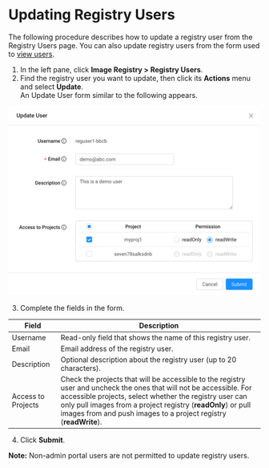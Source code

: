 # Updating Registry Users

The following procedure describes how to update a registry user from the Registry Users page. You can also update registry users from the form used to [view users](</docs/portal/registry-users/viewing-users.md>).

1. In the left pane, click **Image Registry > Registry Users**.
2. Find the registry user you want to update, then click its **Actions** menu and select **Update**.</ul></li> An Update User form similar to the following appears.

<p align=center><img src="/docs/resources/images/registry/update-user.png" width="600">

3. Complete the fields in the form.
   
 
| **Field**              | **Description**                                                            |
| -----------------------|----------------------------------------------------------------------------| 
| Username               | Read-only field that shows the name of this registry user.                          |
| Email                  | Email address of the registry user.                                        |
| Description            | Optional description about the registry user (up to 20 characters).         |
| Access to Projects     | Check the projects that will be accessible to the registry user and uncheck the ones that will not be accessible. For accessible projects, select whether the registry user can only pull images from a project registry (**readOnly**) or pull images from and push images to a project registry (**readWrite**).|      |
4. Click **Submit**.

**Note:** Non-admin portal users are not permitted to update registry users.
